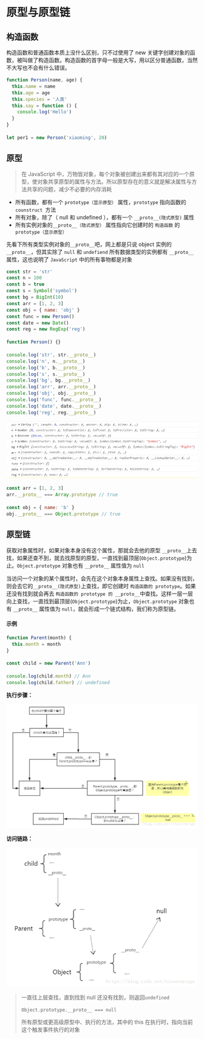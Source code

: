 # 原型与原型链

## 构造函数

构造函数和普通函数本质上没什么区别，只不过使用了 new 关键字创建对象的函数，被叫做了构造函数。构造函数的首字母一般是大写，用以区分普通函数，当然不大写也不会有什么错误。

```js
function Person(name, age) {
  this.name = name
  this.age = age
  this.species = '人类'
  this.say = function () {
    console.log('Hello')
  }
}

let per1 = new Person('xiaoming', 20)
```

## 原型

> 在 JavaScript 中，万物皆对象，每个对象被创建出来都有其对应的一个原型，使对象共享原型的属性与方法。所以原型存在的意义就是解决属性与方法共享的问题，减少不必要的内存消耗

- 所有函数，都有一个 `prototype（显示原型）` 属性，`prototype` 指向函数的 `counstruct `方法
- 所有对象，除了（ null 和 undefined ），都有一个 `__proto__(隐式原型)` 属性
- 所有实例对象的`__proto__（隐式原型）` 属性指向它创建时的 `构造函数` 的 `prototype（显示原型）`

先看下所有类型实例对象的`__proto__`吧，网上都是只说 object 实例的 `__proto__`，但其实除了 `null` 和 `undefiend` 所有数据类型的实例都有 `__proto__` 属性，这也说明了 `JavaScript` 中的所有事物都是对象

```js
const str = 'str'
const n = 100
const b = true
const s = Symbol('symbol')
const bg = BigInt(10)
const arr = [1, 2, 3]
const obj = { name: 'obj' }
const func = new Person()
const date = new Date()
const reg = new RegExp('reg')

function Person() {}

console.log('str', str.__proto__)
console.log('n', n.__proto__)
console.log('b', b.__proto__)
console.log('s', s.__proto__)
console.log('bg', bg.__proto__)
console.log('arr', arr.__proto__)
console.log('obj', obj.__proto__)
console.log('func', func.__proto__)
console.log('date', date.__proto__)
console.log('reg', reg.__proto__)
```

![](img/微信截图_20220426174433.png)

```js
const arr = [1, 2, 3]
arr.__proto__ === Array.prototype // true

const obj = { name: 'b' }
obj.__proto__ === Object.prototype // true
```

## 原型链

获取对象属性时，如果对象本身没有这个属性，那就会去他的原型 `__proto__`上去找，如果还查不到，就去找原型的原型，一直找到最顶层(`Object.prototype`)为止。`Object.prototype` 对象也有 `__proto__` 属性值为 `null`

当访问一个对象的某个属性时，会先在这个对象本身属性上查找。如果没有找到，则会去它的`__proto__(隐式原型)`上查找，即它创建时 `构造函数的 prototype`。如果还没有找到就会再去 `构造函数的 prototype 的 __proto__`中查找。这样一层一层向上查找，一直找到最顶层(`Object.prototype`)为止，`Object.prototype` 对象也有 `__proto__` 属性值为 `null`，就会形成一个链式结构，我们称为原型链。

#### 示例

```js
function Parent(month) {
  this.month = month
}

const child = new Parent('Ann')

console.log(child.month) // Ann
console.log(child.father) // undefined
```

**执行步骤：**

![](img/20180620134143385.png)

**访问链路：**

![](img/20180620155400807.png)

> 一直往上层查找，直到找到 null 还没有找到，则返回`undefined`
>
> `Object.prototype.__proto__ === null`
>
> 所有原型或更高级原型中、执行的方法，其中的 this 在执行时，指向当前这个触发事件执行的对象
